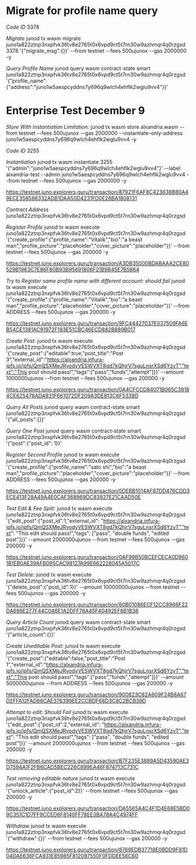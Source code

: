 # Migrate for profile name query

*Code ID*
3378

*Migrate*
junod tx wasm migrate juno1a822ztnp3nxpfvk36tv8e2765t0x6vpd9ct5t7rn30w9azhmqr4q0rzgsd 3378 '{"migrate_msg":{}}' --from testnet --fees 500ujunox --gas 2000000 -y

*Query Profile Name*
junod query wasm contract-state smart juno1a822ztnp3nxpfvk36tv8e2765t0x6vpd9ct5t7rn30w9azhmqr4q0rzgsd '{"profile_name":{"address":"juno1w5aespcyddns7y696q9wlch4ehflk2wglu9vv4"}}'

# Enterprise Test December 9

*Store With Instantiation Limitation:*
junod tx wasm store alxandria.wasm --from testnet --fees 500ujunox --gas 2000000 --instantiate-only-address juno1w5aespcyddns7y696q9wlch4ehflk2wglu9vv4 -y

*Code ID*
3255

*Instantiation*
junod tx wasm instantiate 3255 '{"admin":"juno1w5aespcyddns7y696q9wlch4ehflk2wglu9vv4"}' --label alxandria-test --admin juno1w5aespcyddns7y696q9wlch4ehflk2wglu9vv4 --from testnet --fees 500ujunox --gas 2000000 -y

https://testnet.juno.explorers.guru/transaction/87921F6AF8C423638B80A49ECE358588332ADB1DAA50D4231FD0E26BA1808131

*Contract Address*
juno1a822ztnp3nxpfvk36tv8e2765t0x6vpd9ct5t7rn30w9azhmqr4q0rzgsd

*Register Profile*
junod tx wasm execute juno1a822ztnp3nxpfvk36tv8e2765t0x6vpd9ct5t7rn30w9azhmqr4q0rzgsd '{"create_profile":{"profile_name":"Vitalik","bio":"a beast man","profile_picture":"placeholder","cover_picture":"placeholder"}}' --from testnet --fees 500ujunox --gas 200000 -y

https://testnet.juno.explorers.guru/transaction/A3DB35000BDABAAA2CE80529B1963C7E86F80B93B95691806F21B9B45E7B5864

*Try to Register same profile name with different account: should fail*
junod tx wasm execute juno1a822ztnp3nxpfvk36tv8e2765t0x6vpd9ct5t7rn30w9azhmqr4q0rzgsd '{"create_profile":{"profile_name":"Vitalik","bio":"a beast man","profile_picture":"placeholder","cover_picture":"placeholder"}}' --from ADDRESS --fees 500ujunox --gas 200000 -y

https://testnet.juno.explorers.guru/transaction/9FC44427037E037509FA6EB54CE1381AC91972F193E51CBC46ECD882B889B017

*Create Post:*
junod tx wasm execute juno1a822ztnp3nxpfvk36tv8e2765t0x6vpd9ct5t7rn30w9azhmqr4q0rzgsd '{"create_post":{"editable":true,"post_title":"Post 3","external_id":"https://alxandria.infura-ipfs.io/ipfs/QmQSXMeJRyodyVESWVXT8gd7kQhjrV7sguLnsrXSd6YzvT","text":"This post should pass!","tags":["pass","funds","attempt"]}}' --amount 1000000ujunox --from testnet --fees 500ujunox --gas 200000 -y

https://testnet.juno.explorers.guru/transaction/0A4CFCCD84071B065C38184CE625478ADA931F661072DF209A3DE813C6F5338D

*Query All Posts*
junod query wasm contract-state smart juno1a822ztnp3nxpfvk36tv8e2765t0x6vpd9ct5t7rn30w9azhmqr4q0rzgsd '{"all_posts":{}}'

*Query One Post*
junod query wasm contract-state smart juno1a822ztnp3nxpfvk36tv8e2765t0x6vpd9ct5t7rn30w9azhmqr4q0rzgsd '{"post":{"post_id": 1}}'

*Register Second Profile*
junod tx wasm execute juno1a822ztnp3nxpfvk36tv8e2765t0x6vpd9ct5t7rn30w9azhmqr4q0rzgsd '{"create_profile":{"profile_name":"sato  shi","bio":"a beast man","profile_picture":"placeholder","cover_picture":"placeholder"}}' --from ADDRESS --fees 500ujunox --gas 200000 -y

https://testnet.juno.explorers.guru/transaction/0DEBB1014AF87DD476CDD3ECE413F28A49A4E0CAF368969DC83927E21CAAD50E

*Test Edit & Fee Split:*
junod tx wasm execute juno1a822ztnp3nxpfvk36tv8e2765t0x6vpd9ct5t7rn30w9azhmqr4q0rzgsd '{"edit_post":{"post_id":1,"external_id": "https://alxandria.infura-ipfs.io/ipfs/QmQSXMeJRyodyVESWVXT8gd7kQhjrV7sguLnsrXSd6YzvT","text": "This edit should pass!","tags": ["pass", "double funds", "edited post"]}}' --amount 2000000ujunox --from testnet --fees 500ujunox --gas 200000 -y

https://testnet.juno.explorers.guru/transaction/0AF99B50BCEFCECA0D9601B1EB0AE39AFB095CAC98127A99E662228045A5017C

*Test Delete:*
junod tx wasm execute juno1a822ztnp3nxpfvk36tv8e2765t0x6vpd9ct5t7rn30w9azhmqr4q0rzgsd '{"delete_post":{"post_id":1}}' --amount 10000000ujunox --from testnet --fees 500ujunox --gas 200000 -y

https://testnet.juno.explorers.guru/transaction/60B01086ECF12CC8966F22DA698E277F44C046E1A2DFF76A45F40492EF6B1B38

*Query Article Count*
junod query wasm contract-state smart juno1a822ztnp3nxpfvk36tv8e2765t0x6vpd9ct5t7rn30w9azhmqr4q0rzgsd '{"article_count":{}}'

*Create Uneditable Post:*
junod tx wasm execute juno1a822ztnp3nxpfvk36tv8e2765t0x6vpd9ct5t7rn30w9azhmqr4q0rzgsd '{"create_post":{"editable":false,"post_title":"Post 1","external_id":"https://alxandria.infura-ipfs.io/ipfs/QmQSXMeJRyodyVESWVXT8gd7kQhjrV7sguLnsrXSd6YzvT","text":"This post should pass!","tags":["pass","funds","attempt"]}}' --amount 5000000ujunox --from ADDRESS --fees 500ujunox --gas 200000 -y

https://testnet.juno.explorers.guru/transaction/900823C82A609F24B8A67D2FFA12FAD66CAE376399EE2CCBDF68D3C8C2BCB39D

*Attempt to edit: Should Fail*
junod tx wasm execute juno1a822ztnp3nxpfvk36tv8e2765t0x6vpd9ct5t7rn30w9azhmqr4q0rzgsd '{"edit_post":{"post_id":2,"external_id": "https://alxandria.infura-ipfs.io/ipfs/QmQSXMeJRyodyVESWVXT8gd7kQhjrV7sguLnsrXSd6YzvT","text": "This edit should pass!","tags": ["pass", "double funds", "edited post"]}}' --amount 2000000ujunox --from testnet --fees 500ujunox --gas 200000 -y

https://testnet.juno.explorers.guru/transaction/B7F235E3889A5D43590AE3D7594A1F2FB6CAD5BEC226C899EA46F874713C731C

*Test removing editable nature*
junod tx wasm execute juno1a822ztnp3nxpfvk36tv8e2765t0x6vpd9ct5t7rn30w9azhmqr4q0rzgsd '{"unlock_article":{"post_id":2}}' --from testnet --fees 500ujunox --gas 200000 -y

https://testnet.juno.explorers.guru/transaction/DA5565A4C4F1D4E68E5BD09C351C1D7FF9CCED6F8140FF78EE3BA78A4C4974FF

*Withdraw*
junod tx wasm execute juno1a822ztnp3nxpfvk36tv8e2765t0x6vpd9ct5t7rn30w9azhmqr4q0rzgsd '{"withdraw":{}}' --from testnet --fees 500ujunox --gas 200000 -y

https://testnet.juno.explorers.guru/transaction/8769EDB37718E0BDD9F81D04DAE636FCA931E85985F812097550F0FDDEE56C60





